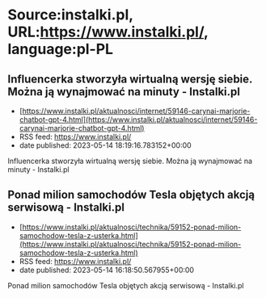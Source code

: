 # Source:instalki.pl, URL:https://www.instalki.pl/, language:pl-PL

## Influencerka stworzyła wirtualną wersję siebie. Można ją wynajmować na minuty - Instalki.pl
 - [https://www.instalki.pl/aktualnosci/internet/59146-carynai-marjorie-chatbot-gpt-4.html](https://www.instalki.pl/aktualnosci/internet/59146-carynai-marjorie-chatbot-gpt-4.html)
 - RSS feed: https://www.instalki.pl/
 - date published: 2023-05-14 18:19:16.783152+00:00

Influencerka stworzyła wirtualną wersję siebie. Można ją wynajmować na minuty - Instalki.pl

## Ponad milion samochodów Tesla objętych akcją serwisową - Instalki.pl
 - [https://www.instalki.pl/aktualnosci/technika/59152-ponad-milion-samochodow-tesla-z-usterka.html](https://www.instalki.pl/aktualnosci/technika/59152-ponad-milion-samochodow-tesla-z-usterka.html)
 - RSS feed: https://www.instalki.pl/
 - date published: 2023-05-14 16:18:50.567955+00:00

Ponad milion samochodów Tesla objętych akcją serwisową - Instalki.pl

